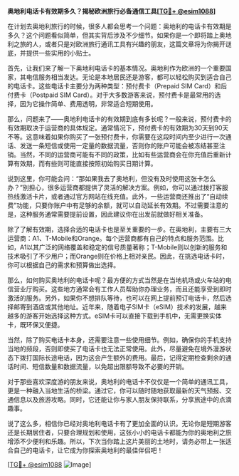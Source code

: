 **奥地利电话卡有效期多久？揭秘欧洲旅行必备通信工具[[TG💪+ @esim1088](https://t.me/s/esim1088)]**

在计划去奥地利旅行的时候，很多人都会思考一个问题：奥地利的电话卡有效期是多久？这个问题看似简单，但其实背后涉及不少细节。如果你是一个即将踏上奥地利之旅的人，或者只是对欧洲旅行通讯工具有兴趣的朋友，这篇文章将为你揭开谜底，并提供一些实用的小贴士。

首先，让我们来了解一下奥地利电话卡的基本情况。奥地利作为欧洲的一个重要国家，其电信服务相当发达。无论是本地居民还是游客，都可以轻松购买到适合自己的电话卡。这些电话卡主要分为两种类型：预付费卡（Prepaid SIM Card）和后付费卡（Postpaid SIM Card）。对于大多数游客来说，预付费卡是最常用的选择，因为它操作简单、费用透明，非常适合短期使用。

那么，问题来了——奥地利电话卡的有效期到底有多长呢？一般来说，预付费卡的有效期取决于运营商的具体规定。通常情况下，预付费卡的有效期为30天到90天不等。这意味着如果你购买了一张预付费卡，你需要在这段时间内至少进行一次通话、发送一条短信或使用一定量的数据流量，否则你的账户可能会被冻结甚至注销。当然，不同的运营商可能有不同的政策，比如有些运营商会在你充值后重新计算有效期，而有些则可能直接按照初始购买日期计算。

说到这里，你可能会问：“那如果我去了奥地利，但没有及时使用这张卡怎么办？”别担心，很多运营商都提供了灵活的解决方案。例如，你可以通过拨打客服热线激活卡片，或者通过官方网站在线充值。此外，一些运营商还推出了“自动续费”功能，只要你账户中有足够的余额，就可以自动延长有效期。不过需要注意的是，这种服务通常需要提前设置，因此建议你在出发前就做好相关准备。

除了了解有效期，选择合适的电话卡也是至关重要的一步。在奥地利，主要有三大运营商：A1、T-Mobile和Orange。每个运营商都有自己的特点和服务范围。比如，A1以其广泛的网络覆盖和稳定的信号质量著称；T-Mobile则以创新的服务和技术吸引了不少用户；而Orange则在价格上相对亲民。因此，在挑选电话卡时，你可以根据自己的需求和预算做出选择。

那么，如何购买奥地利的电话卡呢？最方便的方式当然是在当地机场或火车站的电信营业厅购买。这些地方通常会有工作人员帮助你办理业务，而且还能享受到即时激活的服务。另外，如果你不想排队等待，也可以在网上提前预订电话卡，然后选择邮寄到酒店或其他地址。近年来，随着电子SIM卡（eSIM）技术的发展，越来越多的游客开始选择这种方式。eSIM卡可以直接下载到手机中，无需更换实体卡，既环保又便捷。

当然，除了购买电话卡本身，还需要注意一些使用细节。例如，确保你的手机支持当地的频段，否则即使买了电话卡也无法正常使用。此外，尽量避免在境外漫游状态下拨打国际长途电话，因为这会产生额外的费用。最后，记得定期检查剩余的通话时间、短信数量和数据流量，以免超出限额导致不必要的开销。

对于那些喜欢深度游的朋友来说，奥地利的电话卡不仅仅是一个简单的通讯工具，更是一种融入当地生活的桥梁。通过它，你可以随时随地获取最新的天气预报、交通信息以及旅游攻略。同时，它还能让你与家人朋友保持联系，分享旅途中的点滴趣事。

说了这么多，相信你已经对奥地利电话卡有了更加全面的认识。无论你是短期游客还是长期居住者，只要合理规划和使用，这张小小的电话卡都能为你的奥地利之旅增添不少便利和乐趣。所以，下次当你踏上这片美丽的土地时，请务必带上一张适合自己的电话卡，让它成为你探索奥地利的最佳伴侣吧！

[[TG💪+ @esim1088](https://t.me/s/esim1088) ![Image](https://i.postimg.cc/4NQfJmqS/Snipaste-2025-05-13-00-14-12.png)]